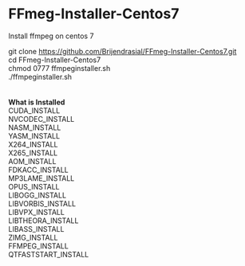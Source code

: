 # FFmeg-Installer-Centos7
Install ffmpeg on centos 7

git clone https://github.com/Brijendrasial/FFmeg-Installer-Centos7.git <br>
cd FFmeg-Installer-Centos7 <br>
chmod 0777 ffmpeginstaller.sh <br>
./ffmpeginstaller.sh <br>
<br>
<br>
<b>What is Installed</b><br>
CUDA_INSTALL<br>
NVCODEC_INSTALL<br>
NASM_INSTALL<br>
YASM_INSTALL<br>
X264_INSTALL<br>
X265_INSTALL<br>
AOM_INSTALL<br>
FDKACC_INSTALL<br>
MP3LAME_INSTALL<br>
OPUS_INSTALL<br>
LIBOGG_INSTALL<br>
LIBVORBIS_INSTALL<br>
LIBVPX_INSTALL<br>
LIBTHEORA_INSTALL<br>
LIBASS_INSTALL<br>
ZIMG_INSTALL<br>
FFMPEG_INSTALL<br>
QTFASTSTART_INSTALL<br>
